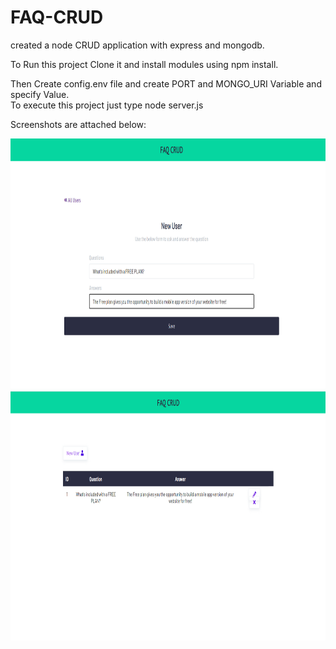 # FAQ-CRUD
created a node CRUD application with express and mongodb.

To Run this project Clone it and install modules using npm install.


Then Create config.env file and create PORT and MONGO_URI Variable and specify Value.  
To execute this project just type node server.js


Screenshots are attached below:

<img src="Screenshot/Screenshot (26).png" height="400" alt="Screenshot"/> 

<img src="Screenshot/Screenshot (27).png" height="400" alt="Screenshot"/> 
